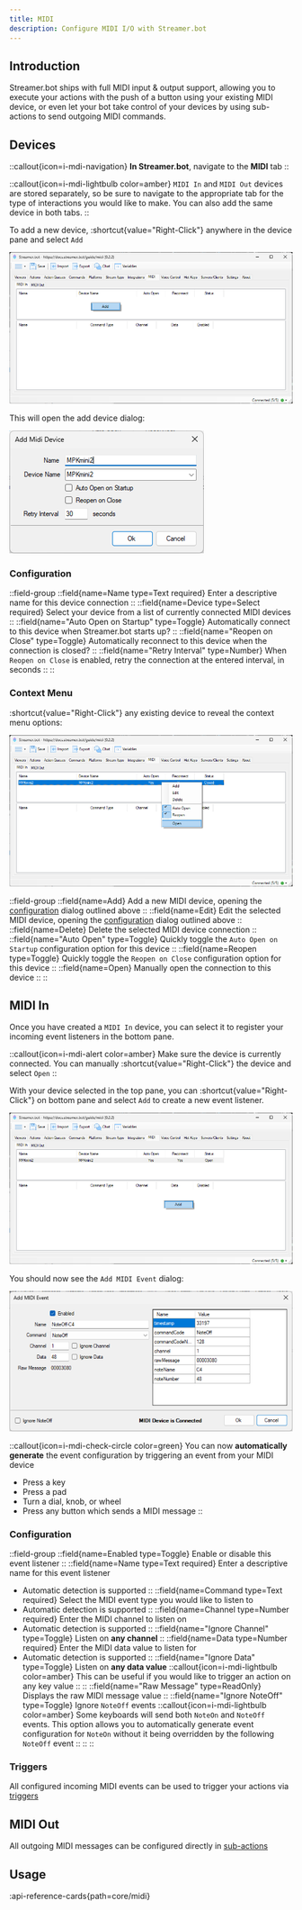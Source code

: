 ```yaml
---
title: MIDI
description: Configure MIDI I/O with Streamer.bot
---
```


## Introduction
Streamer.bot ships with full MIDI input & output support, allowing you to execute your actions with the push of a button using your existing MIDI device, or even let your bot take control of your devices by using sub-actions to send outgoing MIDI commands.

## Devices
::callout{icon=i-mdi-navigation}
**In Streamer.bot**, navigate to the **MIDI** tab
::

::callout{icon=i-mdi-lightbulb color=amber}
`MIDI In` and `MIDI Out` devices are stored separately, so be sure to navigate to the appropriate tab for the type of interactions you would like to make. You can also add the same device in both tabs.
::

To add a new device, :shortcut{value="Right-Click"} anywhere in the device pane and select `Add`

![Add Device Context Menu](assets/midi-add-device.png)

This will open the add device dialog:

![Add Device Dialog](assets/midi-add-device-dialog.png)

### Configuration
::field-group
  ::field{name=Name type=Text required}
  Enter a descriptive name for this device connection
  ::
  ::field{name=Device type=Select required}
  Select your device from a list of currently connected MIDI devices
  ::
  ::field{name="Auto Open on Startup" type=Toggle}
  Automatically connect to this device when Streamer.bot starts up?
  ::
  ::field{name="Reopen on Close" type=Toggle}
  Automatically reconnect to this device when the connection is closed?
  ::
  ::field{name="Retry Interval" type=Number}
  When `Reopen on Close` is enabled, retry the connection at the entered interval, in seconds
  ::
::

### Context Menu
:shortcut{value="Right-Click"} any existing device to reveal the context menu options:

![Context Menu](assets/midi-context-menu.png)

::field-group
  ::field{name=Add}
  Add a new MIDI device, opening the [configuration](#configuration) dialog outlined above
  ::
  ::field{name=Edit}
  Edit the selected MIDI device, opening the [configuration](#configuration) dialog outlined above
  ::
  ::field{name=Delete}
  Delete the selected MIDI device connection
  ::
  ::field{name="Auto Open" type=Toggle}
  Quickly toggle the `Auto Open on Startup` configuration option for this device
  ::
  ::field{name=Reopen type=Toggle}
  Quickly toggle the `Reopen on Close` configuration option for this device
  ::
  ::field{name=Open}
  Manually open the connection to this device
  ::
::

## MIDI In

Once you have created a `MIDI In` device, you can select it to register your incoming event listeners in the bottom pane.

::callout{icon=i-mdi-alert color=amber}
Make sure the device is currently connected. You can manually :shortcut{value="Right-Click"} the device and select `Open`
::


With your device selected in the top pane, you can :shortcut{value="Right-Click"} on bottom pane and select `Add` to create a new event listener.

![Add MIDI Event](assets/midi-add-event.png)

You should now see the `Add MIDI Event` dialog:

![MIDI Event Dialog](assets/midi-add-event-dialog.png)

::callout{icon=i-mdi-check-circle color=green}
You can now **automatically generate** the event configuration by triggering an event from your MIDI device
- Press a key
- Press a pad
- Turn a dial, knob, or wheel
- Press any button which sends a MIDI message
::

### Configuration
::field-group
  ::field{name=Enabled type=Toggle}
  Enable or disable this event listener
  ::
  ::field{name=Name type=Text required}
  Enter a descriptive name for this event listener
  - Automatic detection is supported
  ::
  ::field{name=Command type=Text required}
  Select the MIDI event type you would like to listen to
  - Automatic detection is supported
  ::
  ::field{name=Channel type=Number required}
  Enter the MIDI channel to listen on
  - Automatic detection is supported
  ::
  ::field{name="Ignore Channel" type=Toggle}
  Listen on **any channel**
  ::
  ::field{name=Data type=Number required}
  Enter the MIDI data value to listen for
  - Automatic detection is supported
  ::
  ::field{name="Ignore Data" type=Toggle}
    Listen on **any data value**
    ::callout{icon=i-mdi-lightbulb color=amber}
    This can be useful if you would like to trigger an action on any key value
    ::
  ::
  ::field{name="Raw Message" type=ReadOnly}
  Displays the raw MIDI message value
  ::
  ::field{name="Ignore NoteOff" type=Toggle}
    Ignore `NoteOff` events
    ::callout{icon=i-mdi-lightbulb color=amber}
    Some keyboards will send both `NoteOn` and `NoteOff` events. This option allows you to automatically generate event configuration for `NoteOn` without it being overridden by the following `NoteOff` event
    ::
  ::
::

### Triggers
All configured incoming MIDI events can be used to trigger your actions via [triggers](/api/triggers/core/midi)

## MIDI Out
All outgoing MIDI messages can be configured directly in [sub-actions](/api/sub-actions/core/midi)

## Usage
:api-reference-cards{path=core/midi}